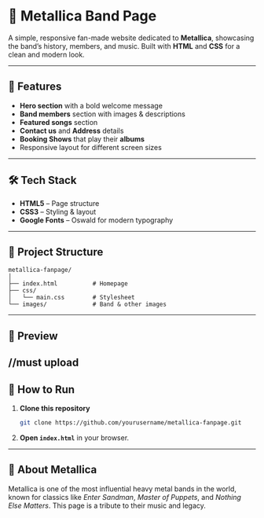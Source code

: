 # 🎸 Metallica Band Page

A simple, responsive fan-made website dedicated to **Metallica**, showcasing the band’s history, members, and music.
Built with **HTML** and **CSS** for a clean and modern look.

---

## 🚀 Features

* **Hero section** with a bold welcome message
* **Band members** section with images & descriptions
* **Featured songs** section
* **Contact us** and **Address** details
* **Booking Shows** that play their **albums**
* Responsive layout for different screen sizes

---

## 🛠️ Tech Stack

* **HTML5** – Page structure
* **CSS3** – Styling & layout
* **Google Fonts** – Oswald for modern typography

---

## 📂 Project Structure

```
metallica-fanpage/
│
├── index.html          # Homepage
├── css/
│   └── main.css        # Stylesheet
└── images/             # Band & other images
```

---

## 📸 Preview
//must upload
---

## 🔧 How to Run

1. **Clone this repository**

   ```bash
   git clone https://github.com/yourusername/metallica-fanpage.git
   ```
2. **Open `index.html`** in your browser.

---

## 🤘 About Metallica

Metallica is one of the most influential heavy metal bands in the world, known for classics like *Enter Sandman*, *Master of Puppets*, and *Nothing Else Matters*. This page is a tribute to their music and legacy.
